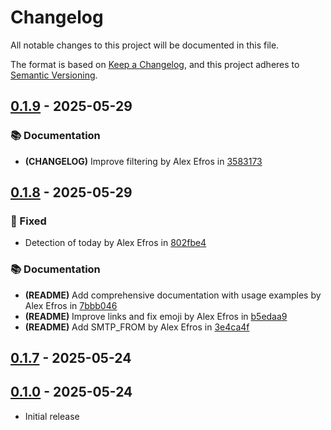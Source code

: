 # Changelog

All notable changes to this project will be documented in this file.

The format is based on [Keep a Changelog](https://keepachangelog.com/en/1.1.0/),
and this project adheres to [Semantic Versioning](https://semver.org/spec/v2.0.0.html).

## [0.1.9] - 2025-05-29

### 📚 Documentation

- **(CHANGELOG)** Improve filtering by Alex Efros in [3583173]

[0.1.9]: https://github.com///compare/v0.1.8..v0.1.9
[abe9760]: https://github.com///commit/abe9760ca021de1841805213fe9e37ed80b32574
[3583173]: https://github.com///commit/3583173bdb8979150738a594ee1b946f5ecf2afc

## [0.1.8] - 2025-05-29

### 🐛 Fixed

- Detection of today by Alex Efros in [802fbe4]

### 📚 Documentation

- **(README)** Add comprehensive documentation with usage examples by Alex Efros in [7bbb046]
- **(README)** Improve links and fix emoji by Alex Efros in [b5edaa9]
- **(README)** Add SMTP_FROM by Alex Efros in [3e4ca4f]

[0.1.8]: https://github.com///compare/v0.1.7..v0.1.8
[36466dd]: https://github.com///commit/36466dd5afacc22ea338ad91f47662adc6d4dfaa
[b728be0]: https://github.com///commit/b728be09c91bc577320f93574f494197e07f45cc
[b740635]: https://github.com///commit/b7406351425f89116f18073b538480f0407d2613
[ade5571]: https://github.com///commit/ade557190dfcdc913077dfc86118392108cc3574
[bac569c]: https://github.com///commit/bac569c9358caeb28e2198b4fe9625ba0bc02742
[53b00ed]: https://github.com///commit/53b00ed6afe7d5fd54a04342058d47a8267fca0a
[802fbe4]: https://github.com///commit/802fbe405f097ccce1ec55119a86a15d04ddb116
[1349f8b]: https://github.com///commit/1349f8b848681ee92044350046c7ff4d0e882817
[5b21d63]: https://github.com///commit/5b21d635ee8d9adc0cc24a5181ee4502032706eb
[9a611fd]: https://github.com///commit/9a611fdf02f1bcc858c4599120f1e76ee4364602
[1956770]: https://github.com///commit/1956770f937766040f1af64c4daaedf1f9dda460
[4e8405e]: https://github.com///commit/4e8405e42f2a0b2e664a46d40ce8609fd742ade1
[373f3e5]: https://github.com///commit/373f3e5e3ef6ca26450d0b3a879905b72a53958d
[d5c3ef9]: https://github.com///commit/d5c3ef96df69a310a88a13321a6e6c5a41d36644
[7bbb046]: https://github.com///commit/7bbb0467f665bf62761742d6819d36589760076b
[b5edaa9]: https://github.com///commit/b5edaa9ab5aa61c9a9b33b002d968de7cea60176
[3e4ca4f]: https://github.com///commit/3e4ca4f55327e13129b3f4e230100c5df2b8108c
[ebe9cfc]: https://github.com///commit/ebe9cfc194202565a6b8b574e2c7e490f542969d
[6fde39c]: https://github.com///commit/6fde39cec0b0fe46c0d0ec09a8c648541f2d63a3
[febdebd]: https://github.com///commit/febdebd9f80b1234fe18c5ecb7a03f978c428d4c
[41db7d4]: https://github.com///commit/41db7d47a0b7801fc0eb2f979c192d9a1dda4605

## [0.1.7] - 2025-05-24

[0.1.7]: https://github.com///compare/v0.1.0..v0.1.7
[43ac50d]: https://github.com///commit/43ac50d161bef57b753e47f0520b798c52b8ecdd
[ecd147a]: https://github.com///commit/ecd147a6f04df042dbe4c3195cbb64f459b3187e
[ee465a1]: https://github.com///commit/ee465a175805ef1ea9176a200ab81faf26a3f324
[f3bfbc1]: https://github.com///commit/f3bfbc1d1399ba32728328be9911042a004cfc84
[f704d3a]: https://github.com///commit/f704d3ade70ad96bc75620adb3ca6a5f71c493c6
[4711c51]: https://github.com///commit/4711c51379bd75dfde372646e5b92ab5cce828bf
[cb8bef9]: https://github.com///commit/cb8bef9dd5c25fdd5cd0a7a436bb92d89ebca8e1

## [0.1.0] - 2025-05-24

- Initial release

[0.1.0]: https://github.com///compare/%40%7B10year%7D..v0.1.0
[56ad2b1]: https://github.com///commit/56ad2b155443daa51bcd7a521ba3e9db7702bb0f
[3e95996]: https://github.com///commit/3e95996d6f2a25f07d91a012fcd5f82da70c465b
[d6abb32]: https://github.com///commit/d6abb32babdc35880666560d70c3ca74deb59eb2
[aac56aa]: https://github.com///commit/aac56aa7989f80cfbb65b19c38ba324c8e811444
[5b98263]: https://github.com///commit/5b98263d6ef3461bab29dae8dec26107a0b77ea1
[80cfd64]: https://github.com///commit/80cfd6454a74295a5a30bf0cb3bd06e4625876a2
[f4c8962]: https://github.com///commit/f4c8962b3c9b22f2d50ed858246b4725eebbf852
[6d2bf87]: https://github.com///commit/6d2bf87526661315632a35e0534fd4f928a6cbde
[2b66503]: https://github.com///commit/2b66503358e844c80981f50e540e4a70aded83d4
[fa26462]: https://github.com///commit/fa264628ef01e54da7c4df3bd0bb6554a9e2d830
[5beba8d]: https://github.com///commit/5beba8d91f7380ec6697197e004d410ee4b44432
[e220143]: https://github.com///commit/e2201433b3ed03003d47f07ba72f32ac4d93f390
[17c7c2b]: https://github.com///commit/17c7c2bc3783474cb7c86ec6fa3597e7ddccb6e9
[221e9ff]: https://github.com///commit/221e9ff220d98d20d6c576c96b88b53c272e6009
[3504c3f]: https://github.com///commit/3504c3ff7a7f9d74600c73f4bb2f6612293de4c1
[2b0775d]: https://github.com///commit/2b0775d8ece3026ec10262b4e1e5270e92e69f7b
[fe7d8c5]: https://github.com///commit/fe7d8c5e39852d754eac8b657c15d38458e6d90e
[cf376ef]: https://github.com///commit/cf376efd38a3dc097a7bda9e57eed1b59389815d
[fbb99fb]: https://github.com///commit/fbb99fbbfd3f0ddf5853d6846a1bbb6984327204
[9a66f35]: https://github.com///commit/9a66f357bd76758e993e2f5f7b2f157da6dae5f7
[0aede78]: https://github.com///commit/0aede78dd8b319ace9f6da1ca928da875ebed0df
[9e90d57]: https://github.com///commit/9e90d57a7163dd69f6407616dc5239df86cf3700
[ef291b5]: https://github.com///commit/ef291b5299c1d76840deb57460e3ca6bbb4a4ae1

<!-- generated by git-cliff -->
